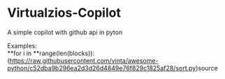 # Virtualzios-Copilot
A simple copilot with github api in pyton

Examples:<br>
**for i in **range(len(blocks)): (https://raw.githubusercontent.com/vinta/awesome-python/c52dba9b296ea2d3d26d4849e76f829c1825af28/sort.py)source
